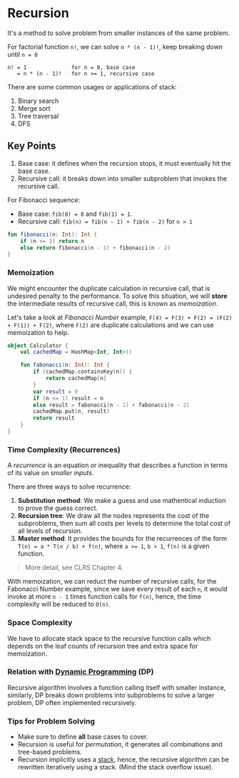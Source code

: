 # Recursion
It's a method to solve problem from smaller instances of the same problem.

For factorial function `n!`, we can solve `n * (n - 1)!`, keep breaking down until `n = 0`

```
n! = 1              for n = 0, base case
   = n * (n - 1)!   for n >= 1, recursive case
```

There are some common usages or applications of stack:
1. Binary search
2. Merge sort
3. Tree traversal
4. DFS

## Key Points
1. Base case: it defines when the recursion stops, it must eventually hit the base case.
1. Recursive call: it breaks down into smaller subproblem that invokes the recursive call.

For Fibonacci sequence:
* Base case: `fib(0) = 0` and `fib(1) = 1`.
* Recursive call: `fib(n) = fib(n - 1) + fib(n - 2)` for `n > 1`

```kotlin
fun fibonacci(n: Int): Int {
    if (n <= 1) return n
    else return fibonacci(n - 1) + fibonacci(n - 2)
}
```

### Memoization
We might encounter the duplicate calculation in recursive call, that is undesired penalty to the performance. To solve this situation, we will **store** the intermediate results of recursive call, this is known as *memoization*.

Let's take a look at *Fibonacci Number* example, `F(4) = F(3) + F(2) = (F(2) + F(1)) + F(2)`, where `F(2)` are duplicate calculations and we can use memoization to help.

```kotlin
object Calculator {
    val cachedMap = HashMap<Int, Int>()

    fun fabonacci(n: Int): Int {
        if (cachedMap.containsKey(n)) {
            return cachedMap[n]
        }
        var result = 0
        if (n <= 1) result = n
        else result = fabonacci(n - 1) + fabonacci(n - 2)
        cachedMap.put(n, result)
        return result
    }
}
```

### Time Complexity (Recurrences)
A *recurrence* is an equation or inequality that describes a function in terms of its value on *smaller inputs*.

There are three ways to solve recurrence:
1. **Substitution method**: We make a guess and use mathentical induction to prove the guess correct.
2. **Recursion tree**: We draw all the nodes represents the cost of the subproblems, then sum all costs per levels to determine the total cost of all levels of recursion.
3. **Master method**: It provides the bounds for the recurrences of the form `T(n) = a * T(n / b) + f(n)`, where `a >= 1`, `b > 1`, `f(n)` is a given function.

> More detail, see CLRS Chapter 4.

With memoization, we can reduct the number of recursive calls, for the Fabonacci Number example, since we save every result of each `n`, it would invoke at more `n - 1` times function calls for `f(n)`, hence, the time complexity will be reduced to `O(n)`.

### Space Complexity
We have to allocate stack space to the recursive function calls which depends on the leaf counts of recursion tree and extra space for memoization.

### Relation with [Dynamic Programming](../topics/dynamic-programming.md) (DP)
Recursive algorithm involves a function calling itself with smaller instance, similarly, DP breaks down problems into subproblems to solve a larger problem, DP often implemented recursively.

### Tips for Problem Solving
* Make sure to define **all** base cases to cover.
* Recursion is useful for *permutation*, it generates all combinations and tree-based problems.
* Recursion implicitly uses a [stack](../topics/stack-queue.md), hence, the recursive algorithm can be rewritten iteratively using a stack. (Mind the stack overflow issue).
